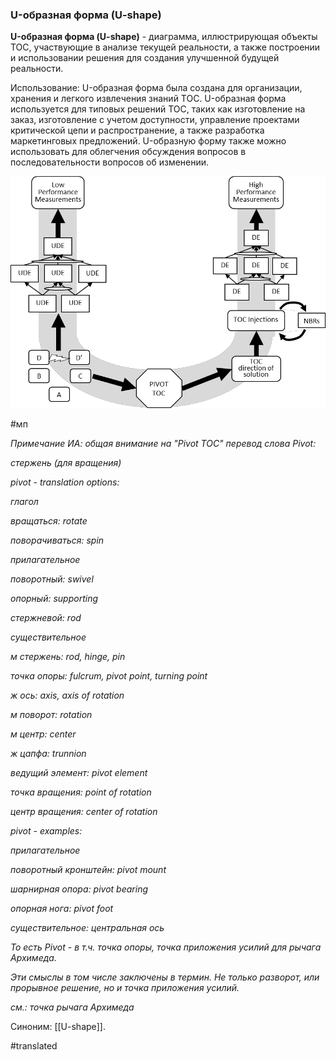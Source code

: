 ### U-образная форма (U-shape)

**U-образная форма (U-shape)** - диаграмма, иллюстрирующая объекты TOC, участвующие в анализе текущей реальности, а также построении и использовании решения для создания улучшенной будущей реальности.

Использование: U-образная форма была создана для организации, хранения и легкого извлечения знаний ТОС. U-образная форма используется для типовых решений TOC, таких как изготовление на заказ, изготовление с учетом доступности, управление проектами критической цепи и распространение, а также разработка маркетинговых предложений. U-образную форму также можно использовать для облегчения обсуждения вопросов в последовательности вопросов об изменении.

![](images/image131.png)

#мп

*Примечание ИА: общая внимание на "Pivot TOC" перевод слова Pivot:*

*стержень (для вращения)*

*pivot - translation options:*

*глагол*

*вращаться: rotate*

*поворачиваться: spin*

*прилагательное*

*поворотный: swivel*

*опорный: supporting*

*стержневой: rod*

*существительное*

*м стержень: rod, hinge, pin*

*точка опоры: fulcrum, pivot point, turning point*

*ж ось: axis, axis of rotation*

*м поворот: rotation*

*м центр: center*

*ж цапфа: trunnion*

*ведущий элемент: pivot element*

*точка вращения: point of rotation*

*центр вращения: center of rotation*

*pivot - examples:*

*прилагательное*

*поворотный кронштейн: pivot mount*

*шарнирная опора: pivot bearing*

*опорная нога: pivot foot*

*существительное: центральная ось*

*То есть Pivot - в т.ч. точка опоры, точка приложения усилий для рычага Архимеда.*

*Эти смыслы в том числе заключены в термин. Не только разворот, или прорывное решение, но и точка приложения усилий.*

*см.:* *точка рычага Архимеда*

Синоним: [[U-shape]].

#translated
